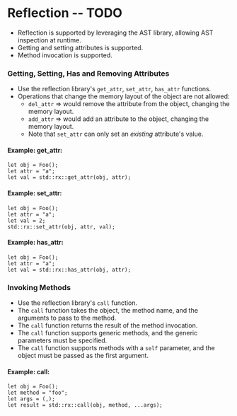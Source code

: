 # Reflection -- TODO
- Reflection is supported by leveraging the AST library, allowing AST inspection at runtime.
- Getting and setting attributes is supported.
- Method invocation is supported.

### Getting, Setting, Has and Removing Attributes
- Use the reflection library's `get_attr`, `set_attr`, `has_attr` functions.
- Operations that change the memory layout of the object are not allowed:
  - `del_attr` => would remove the attribute from the object, changing the memory layout.
  - `add_attr` => would add an attribute to the object, changing the memory layout.
  - Note that `set_attr` can only set an _existing_ attribute's value.

#### Example: get_attr:
```s++
let obj = Foo();
let attr = "a";
let val = std::rx::get_attr(obj, attr);
```

#### Example: set_attr:
```s++
let obj = Foo();
let attr = "a";
let val = 2;
std::rx::set_attr(obj, attr, val);
```

#### Example: has_attr:
```s++
let obj = Foo();
let attr = "a";
let val = std::rx::has_attr(obj, attr);
```

### Invoking Methods
- Use the reflection library's `call` function.
- The `call` function takes the object, the method name, and the arguments to pass to the method.
- The `call` function returns the result of the method invocation.
- The `call` function supports generic methods, and the generic parameters must be specified.
- The `call` function supports methods with a `self` parameter, and the object must be passed as the first argument.

#### Example: call:
```s++
let obj = Foo();
let method = "foo";
let args = (,);
let result = std::rx::call(obj, method, ...args);
```
